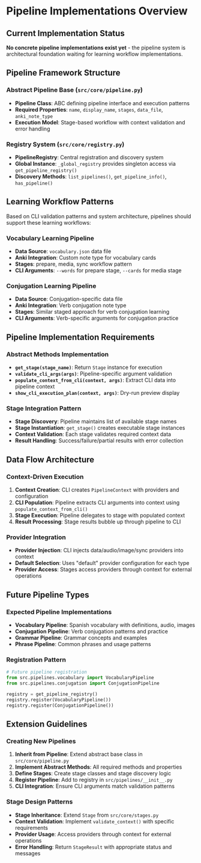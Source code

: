 # Pipeline Implementations Overview

## Current Implementation Status

**No concrete pipeline implementations exist yet** - the pipeline system is architectural foundation waiting for learning workflow implementations.

## Pipeline Framework Structure

### Abstract Pipeline Base (`src/core/pipeline.py`)
- **Pipeline Class**: ABC defining pipeline interface and execution patterns
- **Required Properties**: `name`, `display_name`, `stages`, `data_file`, `anki_note_type`
- **Execution Model**: Stage-based workflow with context validation and error handling

### Registry System (`src/core/registry.py`)
- **PipelineRegistry**: Central registration and discovery system
- **Global Instance**: `_global_registry` provides singleton access via `get_pipeline_registry()`
- **Discovery Methods**: `list_pipelines()`, `get_pipeline_info()`, `has_pipeline()`

## Learning Workflow Patterns

Based on CLI validation patterns and system architecture, pipelines should support these learning workflows:

### Vocabulary Learning Pipeline
- **Data Source**: `vocabulary.json` data file
- **Anki Integration**: Custom note type for vocabulary cards
- **Stages**: prepare, media, sync workflow pattern
- **CLI Arguments**: `--words` for prepare stage, `--cards` for media stage

### Conjugation Learning Pipeline
- **Data Source**: Conjugation-specific data file
- **Anki Integration**: Verb conjugation note type
- **Stages**: Similar staged approach for verb conjugation learning
- **CLI Arguments**: Verb-specific arguments for conjugation practice

## Pipeline Implementation Requirements

### Abstract Methods Implementation
- **`get_stage(stage_name)`**: Return `Stage` instance for execution
- **`validate_cli_args(args)`**: Pipeline-specific argument validation
- **`populate_context_from_cli(context, args)`**: Extract CLI data into pipeline context
- **`show_cli_execution_plan(context, args)`**: Dry-run preview display

### Stage Integration Pattern
- **Stage Discovery**: Pipeline maintains list of available stage names
- **Stage Instantiation**: `get_stage()` creates executable stage instances
- **Context Validation**: Each stage validates required context data
- **Result Handling**: Success/failure/partial results with error collection

## Data Flow Architecture

### Context-Driven Execution
1. **Context Creation**: CLI creates `PipelineContext` with providers and configuration
2. **CLI Population**: Pipeline extracts CLI arguments into context using `populate_context_from_cli()`
3. **Stage Execution**: Pipeline delegates to stage with populated context
4. **Result Processing**: Stage results bubble up through pipeline to CLI

### Provider Integration
- **Provider Injection**: CLI injects data/audio/image/sync providers into context
- **Default Selection**: Uses "default" provider configuration for each type
- **Provider Access**: Stages access providers through context for external operations

## Future Pipeline Types

### Expected Pipeline Implementations
- **Vocabulary Pipeline**: Spanish vocabulary with definitions, audio, images
- **Conjugation Pipeline**: Verb conjugation patterns and practice
- **Grammar Pipeline**: Grammar concepts and examples
- **Phrase Pipeline**: Common phrases and usage patterns

### Registration Pattern
```python
# Future pipeline registration
from src.pipelines.vocabulary import VocabularyPipeline
from src.pipelines.conjugation import ConjugationPipeline

registry = get_pipeline_registry()
registry.register(VocabularyPipeline())
registry.register(ConjugationPipeline())
```

## Extension Guidelines

### Creating New Pipelines
1. **Inherit from Pipeline**: Extend abstract base class in `src/core/pipeline.py`
2. **Implement Abstract Methods**: All required methods and properties
3. **Define Stages**: Create stage classes and stage discovery logic
4. **Register Pipeline**: Add to registry in `src/pipelines/__init__.py`
5. **CLI Integration**: Ensure CLI arguments match validation patterns

### Stage Design Patterns
- **Stage Inheritance**: Extend `Stage` from `src/core/stages.py`
- **Context Validation**: Implement `validate_context()` with specific requirements
- **Provider Usage**: Access providers through context for external operations
- **Error Handling**: Return `StageResult` with appropriate status and messages

